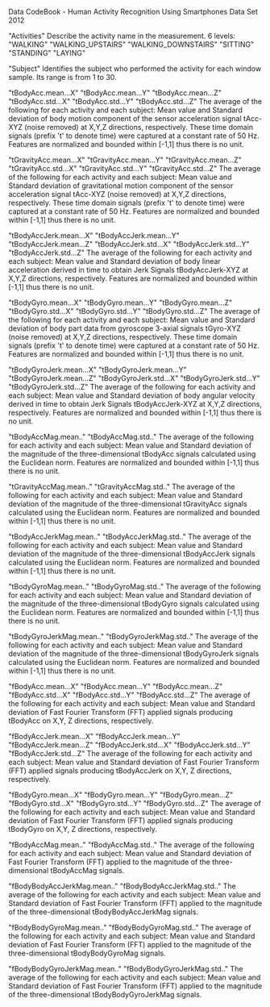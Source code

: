   Data CodeBook - Human Activity Recognition Using Smartphones Data Set 2012

"Activities"
  	Describe the activity name in the measurement. 6 levels:
  	"WALKING"
	  "WALKING_UPSTAIRS"
  	"WALKING_DOWNSTAIRS"
	  "SITTING"
  	"STANDING"
  	"LAYING"


"Subject"
  	Identifies the subject who performed the activity for each window sample. Its range is from 1 to 30.


"tBodyAcc.mean...X"
"tBodyAcc.mean...Y"
"tBodyAcc.mean...Z"
"tBodyAcc.std...X"
"tBodyAcc.std...Y"
"tBodyAcc.std...Z"
   The average of the following for each activity and each subject: Mean value and Standard deviation of body motion component of the sensor acceleration signal tAcc-XYZ (noise removed) at X,Y,Z directions, respectively.  These time domain signals (prefix 't' to denote time) were captured at a constant rate of 50 Hz. Features are normalized and bounded within [-1,1] thus there is no unit.
	

"tGravityAcc.mean...X"
"tGravityAcc.mean...Y"
"tGravityAcc.mean...Z"
"tGravityAcc.std...X"
"tGravityAcc.std...Y"
"tGravityAcc.std...Z"
  	The average of the following for each activity and each subject: Mean value and Standard deviation of gravitational motion component of the sensor acceleration signal tAcc-XYZ (noise removed) at X,Y,Z directions, respectively.  These time domain signals (prefix 't' to denote time) were captured at a constant rate of 50 Hz. Features are normalized and bounded within [-1,1] thus there is no unit.


"tBodyAccJerk.mean...X"
"tBodyAccJerk.mean...Y"
"tBodyAccJerk.mean...Z"
"tBodyAccJerk.std...X"
"tBodyAccJerk.std...Y"
"tBodyAccJerk.std...Z"
  	The average of the following for each activity and each subject: Mean value and Standard deviation of body linear acceleration derived in time to obtain Jerk Signals tBodyAccJerk-XYZ at X,Y,Z directions, respectively. Features are normalized and bounded within [-1,1] thus there is no unit.


"tBodyGyro.mean...X"
"tBodyGyro.mean...Y"
"tBodyGyro.mean...Z"
"tBodyGyro.std...X"
"tBodyGyro.std...Y"
"tBodyGyro.std...Z"
  	The average of the following for each activity and each subject: Mean value and Standard deviation of body part data from gyroscope 3-axial signals tGyro-XYZ (noise removed) at X,Y,Z directions, respectively.  These time domain signals (prefix 't' to denote time) were captured at a constant rate of 50 Hz. Features are normalized and bounded within [-1,1] thus there is no unit.


"tBodyGyroJerk.mean...X"
"tBodyGyroJerk.mean...Y"
"tBodyGyroJerk.mean...Z"
"tBodyGyroJerk.std...X"
"tBodyGyroJerk.std...Y"
"tBodyGyroJerk.std...Z"
  	The average of the following for each activity and each subject: Mean value and Standard deviation of body angular velocity derived in time to obtain  Jerk Signals tBodyAccJerk-XYZ at X,Y,Z directions, respectively. Features are normalized and bounded within [-1,1] thus there is no unit.


"tBodyAccMag.mean.."
"tBodyAccMag.std.."
  	The average of the following for each activity and each subject: Mean value and Standard deviation of the magnitude of the three-dimensional tBodyAcc signals calculated using the Euclidean norm. Features are normalized and bounded within [-1,1] thus there is no unit.


"tGravityAccMag.mean.."
"tGravityAccMag.std.."
  	The average of the following for each activity and each subject: Mean value and Standard deviation of the magnitude of the three-dimensional tGravityAcc signals calculated using the Euclidean norm. Features are normalized and bounded within [-1,1] thus there is no unit.


"tBodyAccJerkMag.mean.."
"tBodyAccJerkMag.std.."
  	The average of the following for each activity and each subject: Mean value and Standard deviation of the magnitude of the three-dimensional tBodyAccJerk signals calculated using the Euclidean norm. Features are normalized and bounded within [-1,1] thus there is no unit.


"tBodyGyroMag.mean.."
"tBodyGyroMag.std.."
  	The average of the following for each activity and each subject: Mean value and Standard deviation of the magnitude of the three-dimensional tBodyGyro signals calculated using the Euclidean norm. Features are normalized and bounded within [-1,1] thus there is no unit.


"tBodyGyroJerkMag.mean.."
"tBodyGyroJerkMag.std.."
  	The average of the following for each activity and each subject: Mean value and Standard deviation of the magnitude of the three-dimensional tBodyGyroJerk signals calculated using the Euclidean norm. Features are normalized and bounded within [-1,1] thus there is no unit.


"fBodyAcc.mean...X"
"fBodyAcc.mean...Y"
"fBodyAcc.mean...Z"
"fBodyAcc.std...X"
"fBodyAcc.std...Y"
"fBodyAcc.std...Z"
  	 The average of the following for each activity and each subject: Mean value and Standard deviation of Fast Fourier Transform (FFT) applied signals producing tBodyAcc on X,Y, Z directions, respectively.


"fBodyAccJerk.mean...X"
"fBodyAccJerk.mean...Y"
"fBodyAccJerk.mean...Z"
"fBodyAccJerk.std...X"
"fBodyAccJerk.std...Y"
"fBodyAccJerk.std...Z"
  	The average of the following for each activity and each subject: Mean value and Standard deviation of Fast Fourier Transform (FFT) applied signals producing tBodyAccJerk on X,Y, Z directions, respectively.


"fBodyGyro.mean...X"
"fBodyGyro.mean...Y"
"fBodyGyro.mean...Z"
"fBodyGyro.std...X"
"fBodyGyro.std...Y"
"fBodyGyro.std...Z"
  	The average of the following for each activity and each subject: Mean value and Standard deviation of Fast Fourier Transform (FFT) applied signals producing tBodyGyro on X,Y, Z directions, respectively.


"fBodyAccMag.mean.."
"fBodyAccMag.std.."
  	The average of the following for each activity and each subject: Mean value and Standard deviation of Fast Fourier Transform (FFT) applied to the magnitude of the three-dimensional tBodyAccMag signals.


"fBodyBodyAccJerkMag.mean.."
"fBodyBodyAccJerkMag.std.."
	  The average of the following for each activity and each subject: Mean value and Standard deviation of Fast Fourier Transform (FFT) applied to the magnitude of the three-dimensional tBodyBodyAccJerkMag signals.


"fBodyBodyGyroMag.mean.."
"fBodyBodyGyroMag.std.."
	  The average of the following for each activity and each subject: Mean value and Standard deviation of Fast Fourier Transform (FFT) applied to the magnitude of the three-dimensional tBodyBodyGyroMag signals.


"fBodyBodyGyroJerkMag.mean.."
"fBodyBodyGyroJerkMag.std.."
  	The average of the following for each activity and each subject: Mean value and Standard deviation of Fast Fourier Transform (FFT) applied to the magnitude of the three-dimensional tBodyBodyGyroJerkMag signals.
